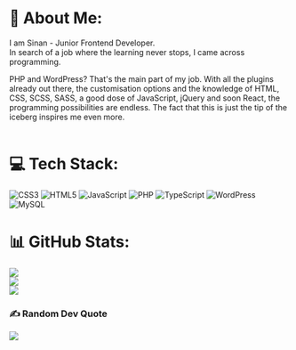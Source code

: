 # 🌄 About Me:
I am Sinan - Junior Frontend Developer. <br> 
In search of a job where the learning never stops, I came across programming. <br>

PHP and WordPress? That's the main part of my job. With all the plugins already out there, the customisation options and the knowledge of HTML, CSS, SCSS, SASS, a good dose of JavaScript, jQuery and soon React, the programming possibilities are endless. The fact that this is just the tip of the iceberg inspires me even more.
<br> <br> 


# 💻 Tech Stack:
![CSS3](https://img.shields.io/badge/css3-%231572B6.svg?style=for-the-badge&logo=css3&logoColor=white) ![HTML5](https://img.shields.io/badge/html5-%23E34F26.svg?style=for-the-badge&logo=html5&logoColor=white) ![JavaScript](https://img.shields.io/badge/javascript-%23323330.svg?style=for-the-badge&logo=javascript&logoColor=%23F7DF1E) ![PHP](https://img.shields.io/badge/php-%23777BB4.svg?style=for-the-badge&logo=php&logoColor=white) ![TypeScript](https://img.shields.io/badge/typescript-%23007ACC.svg?style=for-the-badge&logo=typescript&logoColor=white) ![WordPress](https://img.shields.io/badge/WordPress-%23117AC9.svg?style=for-the-badge&logo=WordPress&logoColor=white) ![MySQL](https://img.shields.io/badge/mysql-%2300000f.svg?style=for-the-badge&logo=mysql&logoColor=white)
# 📊 GitHub Stats:
![](https://github-readme-stats.vercel.app/api?username=SinanFischer&theme=dark&hide_border=false&include_all_commits=false&count_private=false)<br/>
![](https://github-readme-streak-stats.herokuapp.com/?user=SinanFischer&theme=dark&hide_border=false)<br/>
![](https://github-readme-stats.vercel.app/api/top-langs/?username=SinanFischer&theme=dark&hide_border=false&include_all_commits=false&count_private=false&layout=compact)

### ✍️ Random Dev Quote
![](https://quotes-github-readme.vercel.app/api?type=horizontal&theme=merko)

